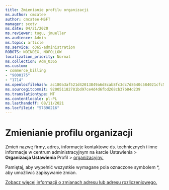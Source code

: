 ```yaml
---
title: Zmienianie profilu organizacji
ms.author: cmcatee
author: cmcatee-MSFT
manager: scotv
ms.date: 04/21/2020
ms.reviewer: tugu, jmueller
ms.audience: Admin
ms.topic: article
ms.service: o365-administration
ROBOTS: NOINDEX, NOFOLLOW
localization_priority: Normal
ms.collection: Adm_O365
ms.custom:
- commerce_billing
- "9000175"
- "1714"
ms.openlocfilehash: ac180a3af521d42013849a6d8cab8fc3dc7d8640c584021cfc5618a688f73b59
ms.sourcegitcommit: 920051182781bd97ce4d4d6fbd268cb37b84d239
ms.translationtype: MT
ms.contentlocale: pl-PL
ms.lasthandoff: 08/11/2021
ms.locfileid: "57890216"
---
```

# <a name="change-organization-profile"></a>Zmienianie profilu organizacji

Zmień nazwę firmy, adres, informacje kontaktowe ds. technicznych i inne informacje w centrum administracyjnym na karcie Ustawienia  >  **Organizacja Ustawienia** Profil  >  [organizacyjny.](https://admin.microsoft.com/AdminPortal/Home#/Settings/OrganizationProfile/:/Settings/L1/OrganizationInformation)

Pamiętaj, aby wypełnić wszystkie wymagane pola oznaczone symbolem *, aby umożliwić zapisywanie zmian.

[Zobacz więcej informacji o zmianach adresu lub adresu rozliczeniowego.](https://docs.microsoft.com/microsoft-365/admin/manage/change-address-contact-and-more)
